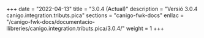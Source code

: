 +++
date        = "2022-04-13"
title       = "3.0.4 (Actual)"
description = "Versió 3.0.4 canigo.integration.tributs.pica"
sections    = "canigo-fwk-docs"
enllac		= "/canigo-fwk-docs/documentacio-llibreries/canigo.integration.tributs.pica/3.0.4/"
weight		= 1
+++
